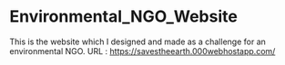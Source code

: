 # Environmental_NGO_Website
This is the website which I designed and made as a challenge for an environmental NGO. 
URL : https://savestheearth.000webhostapp.com/
